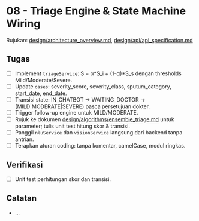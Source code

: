 # 08 - Triage Engine & State Machine Wiring

Rujukan: [design/architecture_overview.md](../../design/architecture_overview.md), [design/api/api_specification.md](../../design/api/api_specification.md)

## Tugas

- [ ] Implement `triageService`: S = α*S_i + (1-α)*S_s dengan thresholds Mild/Moderate/Severe.
- [ ] Update `cases`: severity_score, severity_class, sputum_category, start_date, end_date.
- [ ] Transisi state: IN_CHATBOT → WAITING_DOCTOR → (MILD|MODERATE|SEVERE) pasca persetujuan dokter.
- [ ] Trigger follow-up engine untuk MILD/MODERATE.
 - [ ] Rujuk ke dokumen [design/algorithms/ensemble_triage.md](../../design/algorithms/ensemble_triage.md) untuk parameter; tulis unit test hitung skor & transisi.
 - [ ] Panggil `nluService` dan `visionService` langsung dari backend tanpa antrian.
 - [ ] Terapkan aturan coding: tanpa komentar, camelCase, modul ringkas.

## Verifikasi

- [ ] Unit test perhitungan skor dan transisi.

## Catatan

- ...
